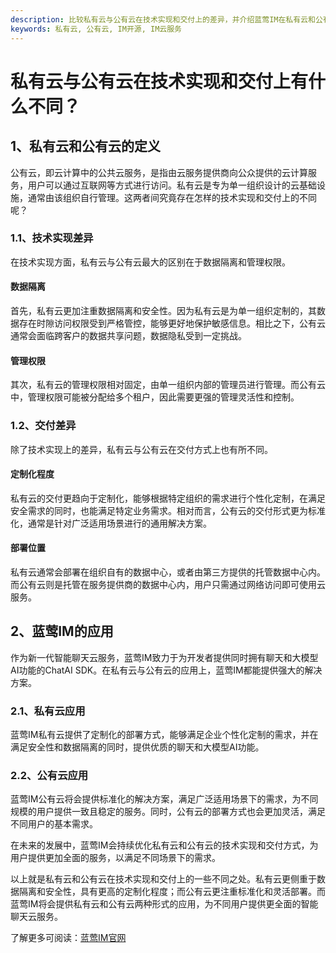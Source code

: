 ```yaml
---
description: 比较私有云与公有云在技术实现和交付上的差异，并介绍蓝莺IM在私有云和公有云应用上的特点。
keywords: 私有云, 公有云, IM开源, IM云服务
---
```

# 私有云与公有云在技术实现和交付上有什么不同？

## 1、私有云和公有云的定义
公有云，即云计算中的公共云服务，是指由云服务提供商向公众提供的云计算服务，用户可以通过互联网等方式进行访问。私有云是专为单一组织设计的云基础设施，通常由该组织自行管理。这两者间究竟存在怎样的技术实现和交付上的不同呢？

### 1.1、技术实现差异
在技术实现方面，私有云与公有云最大的区别在于数据隔离和管理权限。

#### 数据隔离
首先，私有云更加注重数据隔离和安全性。因为私有云是为单一组织定制的，其数据存在时隙访问权限受到严格管控，能够更好地保护敏感信息。相比之下，公有云通常会面临跨客户的数据共享问题，数据隐私受到一定挑战。

#### 管理权限
其次，私有云的管理权限相对固定，由单一组织内部的管理员进行管理。而公有云中，管理权限可能被分配给多个租户，因此需要更强的管理灵活性和控制。

### 1.2、交付差异
除了技术实现上的差异，私有云与公有云在交付方式上也有所不同。

#### 定制化程度
私有云的交付更趋向于定制化，能够根据特定组织的需求进行个性化定制，在满足安全需求的同时，也能满足特定业务需求。相对而言，公有云的交付形式更为标准化，通常是针对广泛适用场景进行的通用解决方案。

#### 部署位置
私有云通常会部署在组织自有的数据中心，或者由第三方提供的托管数据中心内。而公有云则是托管在服务提供商的数据中心内，用户只需通过网络访问即可使用云服务。

## 2、蓝莺IM的应用
作为新一代智能聊天云服务，蓝莺IM致力于为开发者提供同时拥有聊天和大模型AI功能的ChatAI SDK。在私有云与公有云的应用上，蓝莺IM都能提供强大的解决方案。

### 2.1、私有云应用
蓝莺IM私有云提供了定制化的部署方式，能够满足企业个性化定制的需求，并在满足安全性和数据隔离的同时，提供优质的聊天和大模型AI功能。

### 2.2、公有云应用
蓝莺IM公有云将会提供标准化的解决方案，满足广泛适用场景下的需求，为不同规模的用户提供一致且稳定的服务。同时，公有云的部署方式也会更加灵活，满足不同用户的基本需求。

在未来的发展中，蓝莺IM会持续优化私有云和公有云的技术实现和交付方式，为用户提供更加全面的服务，以满足不同场景下的需求。

以上就是私有云和公有云在技术实现和交付上的一些不同之处。私有云更侧重于数据隔离和安全性，具有更高的定制化程度；而公有云更注重标准化和灵活部署。而蓝莺IM将会提供私有云和公有云两种形式的应用，为不同用户提供更全面的智能聊天云服务。

了解更多可阅读：[蓝莺IM官网](https://www.lanyingim.com)